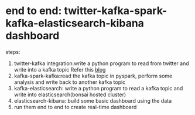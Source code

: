 # end to end: twitter-kafka-spark-kafka-elasticsearch-kibana dashboard
steps:
1. twitter-kafka integration:write a python program to read from twitter and write into a kafka topic
Refer this [blog](http://adilmoujahid.com/posts/2014/07/twitter-analytics/)
2. kafka-spark-kafka:read the kafka topic in pyspark, perform some analysis and write back to another kafka topic
3. kafka-elasticsearch: write a python program to read a kafka topic and write into elasticsearch(bonsai hosted cluster)
4. elasticsearch-kibana: build some basic dashboard using the data
5. run them end to end to create real-time dashboard
